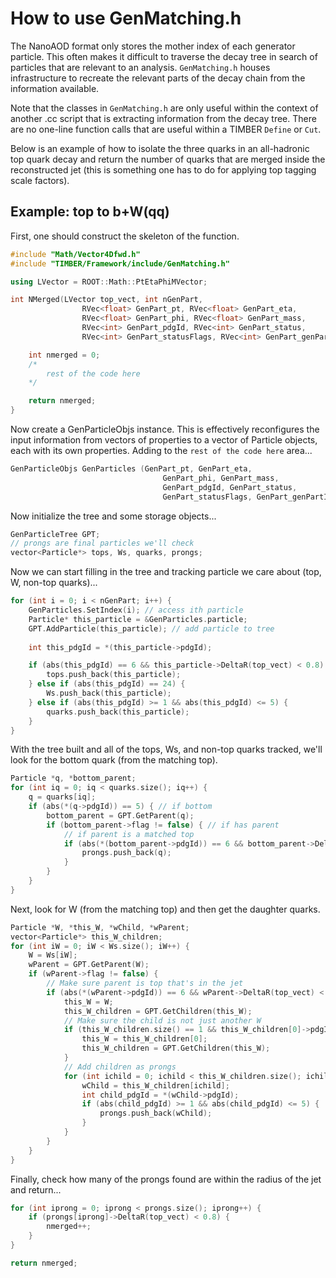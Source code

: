 # How to use GenMatching.h

The NanoAOD format only stores the mother index of each generator particle.
This often makes it difficult to traverse the decay tree in search of particles
that are relevant to an analysis. `GenMatching.h` houses infrastructure to recreate
the relevant parts of the decay chain from the information available.

Note that the classes in `GenMatching.h` are only useful within the context of another
.cc script that is extracting information from the decay tree. There are no one-line
function calls that are useful within a TIMBER `Define` or `Cut`.

Below is an example of how to isolate the three quarks in an all-hadronic top quark decay
and return the number of quarks that are merged inside the reconstructed jet (this is something
one has to do for applying top tagging scale factors).

## Example: top to b+W(qq)

First, one should construct the skeleton of the function.

```.cc
#include "Math/Vector4Dfwd.h"
#include "TIMBER/Framework/include/GenMatching.h"

using LVector = ROOT::Math::PtEtaPhiMVector;

int NMerged(LVector top_vect, int nGenPart,
                RVec<float> GenPart_pt, RVec<float> GenPart_eta,
                RVec<float> GenPart_phi, RVec<float> GenPart_mass,
                RVec<int> GenPart_pdgId, RVec<int> GenPart_status,
                RVec<int> GenPart_statusFlags, RVec<int> GenPart_genPartIdxMother) {

    int nmerged = 0;
    /*
        rest of the code here
    */

    return nmerged;
}
```

Now create a GenParticleObjs instance. This is effectively reconfigures the
input information from vectors of properties to a vector of Particle objects,
each with its own properties. Adding to the `rest of the code here` area...

```.cc
GenParticleObjs GenParticles (GenPart_pt, GenPart_eta,
                                  GenPart_phi, GenPart_mass,
                                  GenPart_pdgId, GenPart_status,
                                  GenPart_statusFlags, GenPart_genPartIdxMother);
```

Now initialize the tree and some storage objects...

```.cc
GenParticleTree GPT;
// prongs are final particles we'll check
vector<Particle*> tops, Ws, quarks, prongs; 
```

Now we can start filling in the tree and tracking particle we care about (top, W, non-top quarks)...
```.cc
for (int i = 0; i < nGenPart; i++) {
    GenParticles.SetIndex(i); // access ith particle
    Particle* this_particle = &GenParticles.particle;
    GPT.AddParticle(this_particle); // add particle to tree
    
    int this_pdgId = *(this_particle->pdgId);

    if (abs(this_pdgId) == 6 && this_particle->DeltaR(top_vect) < 0.8) {
        tops.push_back(this_particle);
    } else if (abs(this_pdgId) == 24) {
        Ws.push_back(this_particle);
    } else if (abs(this_pdgId) >= 1 && abs(this_pdgId) <= 5) {
        quarks.push_back(this_particle);
    }
}
```

With the tree built and all of the tops, Ws, and non-top quarks tracked,
we'll look for the bottom quark (from the matching top).
```.cc
Particle *q, *bottom_parent;
for (int iq = 0; iq < quarks.size(); iq++) {
    q = quarks[iq];
    if (abs(*(q->pdgId)) == 5) { // if bottom
        bottom_parent = GPT.GetParent(q);
        if (bottom_parent->flag != false) { // if has parent
            // if parent is a matched top
            if (abs(*(bottom_parent->pdgId)) == 6 && bottom_parent->DeltaR(top_vect) < 0.8) { 
                prongs.push_back(q);
            }
        }
    }
}
```

Next, look for W (from the matching top) and then get the daughter quarks.
```.cc
Particle *W, *this_W, *wChild, *wParent;
vector<Particle*> this_W_children;
for (int iW = 0; iW < Ws.size(); iW++) {
    W = Ws[iW];
    wParent = GPT.GetParent(W);
    if (wParent->flag != false) {
        // Make sure parent is top that's in the jet
        if (abs(*(wParent->pdgId)) == 6 && wParent->DeltaR(top_vect) < 0.8) {
            this_W = W;
            this_W_children = GPT.GetChildren(this_W);
            // Make sure the child is not just another W
            if (this_W_children.size() == 1 && this_W_children[0]->pdgId == W->pdgId) {
                this_W = this_W_children[0];
                this_W_children = GPT.GetChildren(this_W);
            }
            // Add children as prongs
            for (int ichild = 0; ichild < this_W_children.size(); ichild++) {
                wChild = this_W_children[ichild];
                int child_pdgId = *(wChild->pdgId);
                if (abs(child_pdgId) >= 1 && abs(child_pdgId) <= 5) {
                    prongs.push_back(wChild);
                }
            } 
        }
    }
}
```

Finally, check how many of the prongs found are within the radius of the jet and return...
```.cc
for (int iprong = 0; iprong < prongs.size(); iprong++) {
    if (prongs[iprong]->DeltaR(top_vect) < 0.8) {
        nmerged++;
    }
}

return nmerged;
```